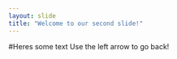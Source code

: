 ```yaml
---
layout: slide
title: "Welcome to our second slide!"
---
```

#Heres some text
Use the left arrow to go back!